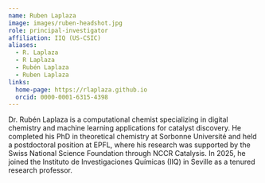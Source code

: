 ```yaml
---
name: Ruben Laplaza
image: images/ruben-headshot.jpg
role: principal-investigator
affiliation: IIQ (US-CSIC)
aliases:
  - R. Laplaza
  - R Laplaza
  - Rubén Laplaza
  - Ruben Laplaza
links:
  home-page: https://rlaplaza.github.io
  orcid: 0000-0001-6315-4398
---
```


Dr. Rubén Laplaza is a computational chemist specializing in digital chemistry and machine learning applications for catalyst discovery. He completed his PhD in theoretical chemistry at Sorbonne Université and held a postdoctoral position at EPFL, where his research was supported by the Swiss National Science Foundation through NCCR Catalysis. In 2025, he joined the Instituto de Investigaciones Químicas (IIQ) in Seville as a tenured research professor.
